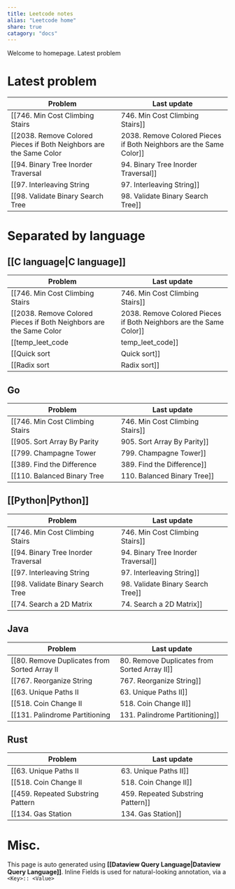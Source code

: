 ```yaml
---
title: Leetcode notes
alias: "Leetcode home"
share: true
catagory: "docs"
---
```


Welcome to homepage. Latest problem
# Latest problem

| Problem                                                              | Last update                 |
| -------------------------------------------------------------------- | --------------------------- |
| [[746. Min Cost Climbing Stairs|746. Min Cost Climbing Stairs]]                                    | 12:55 AM - October 14, 2023 |
| [[2038. Remove Colored Pieces if Both Neighbors are the Same Color|2038. Remove Colored Pieces if Both Neighbors are the Same Color]] | 12:06 AM - October 14, 2023 |
| [[94. Binary Tree Inorder Traversal|94. Binary Tree Inorder Traversal]]                                | 8:52 PM - October 02, 2023  |
| [[97. Interleaving String|97. Interleaving String]]                                          | 8:52 PM - October 02, 2023  |
| [[98. Validate Binary Search Tree|98. Validate Binary Search Tree]]                                  | 8:52 PM - October 02, 2023  |


# Separated by language
## [[C language|C language]]
| Problem                                                              | Last update                 |
| -------------------------------------------------------------------- | --------------------------- |
| [[746. Min Cost Climbing Stairs|746. Min Cost Climbing Stairs]]                                    | 12:55 AM - October 14, 2023 |
| [[2038. Remove Colored Pieces if Both Neighbors are the Same Color|2038. Remove Colored Pieces if Both Neighbors are the Same Color]] | 12:06 AM - October 14, 2023 |
| [[temp_leet_code|temp_leet_code]]                                                   | 8:52 PM - October 02, 2023  |
| [[Quick sort|Quick sort]]                                                       | 8:52 PM - October 02, 2023  |
| [[Radix sort|Radix sort]]                                                       | 8:52 PM - October 02, 2023  |


## Go
| Problem                           | Last update                 |
| --------------------------------- | --------------------------- |
| [[746. Min Cost Climbing Stairs|746. Min Cost Climbing Stairs]] | 12:55 AM - October 14, 2023 |
| [[905. Sort Array By Parity|905. Sort Array By Parity]]     | 8:52 PM - October 02, 2023  |
| [[799. Champagne Tower|799. Champagne Tower]]          | 8:52 PM - October 02, 2023  |
| [[389. Find the Difference|389. Find the Difference]]      | 8:52 PM - October 02, 2023  |
| [[110. Balanced Binary Tree|110. Balanced Binary Tree]]     | 8:52 PM - October 02, 2023  |


## [[Python|Python]]
| Problem                               | Last update                 |
| ------------------------------------- | --------------------------- |
| [[746. Min Cost Climbing Stairs|746. Min Cost Climbing Stairs]]     | 12:55 AM - October 14, 2023 |
| [[94. Binary Tree Inorder Traversal|94. Binary Tree Inorder Traversal]] | 8:52 PM - October 02, 2023  |
| [[97. Interleaving String|97. Interleaving String]]           | 8:52 PM - October 02, 2023  |
| [[98. Validate Binary Search Tree|98. Validate Binary Search Tree]]   | 8:52 PM - October 02, 2023  |
| [[74. Search a 2D Matrix|74. Search a 2D Matrix]]            | 8:52 PM - October 02, 2023  |


## Java
| Problem                                        | Last update                |
| ---------------------------------------------- | -------------------------- |
| [[80. Remove Duplicates from Sorted Array II|80. Remove Duplicates from Sorted Array II]] | 8:52 PM - October 02, 2023 |
| [[767. Reorganize String|767. Reorganize String]]                     | 8:52 PM - October 02, 2023 |
| [[63. Unique Paths II|63. Unique Paths II]]                        | 8:52 PM - October 02, 2023 |
| [[518. Coin Change II|518. Coin Change II]]                        | 8:52 PM - October 02, 2023 |
| [[131. Palindrome Partitioning|131. Palindrome Partitioning]]               | 8:52 PM - October 02, 2023 |


## Rust
| Problem                             | Last update                |
| ----------------------------------- | -------------------------- |
| [[63. Unique Paths II|63. Unique Paths II]]             | 8:52 PM - October 02, 2023 |
| [[518. Coin Change II|518. Coin Change II]]             | 8:52 PM - October 02, 2023 |
| [[459. Repeated Substring Pattern|459. Repeated Substring Pattern]] | 8:52 PM - October 02, 2023 |
| [[134. Gas Station|134. Gas Station]]                | 8:52 PM - October 02, 2023 |



# Misc.

This page is auto generated using **[[Dataview Query Language|Dataview Query Language]]**. Inline Fields is used for natural-looking annotation, via a `<Key>:: <Value>`